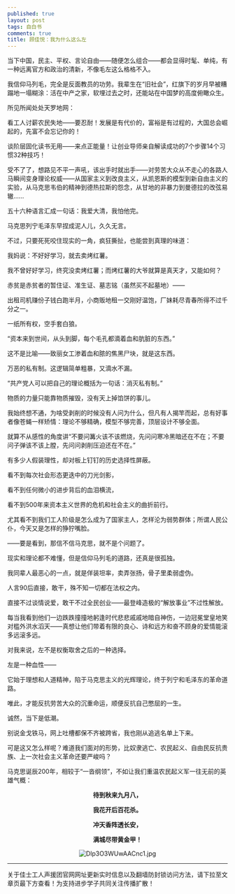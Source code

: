 ```yaml
---
published: true
layout: post
tags: 自白书
comments: true
title: 顾佳悦：我为什么这么左 
---
```


当下中国，民主、平权、言论自由——随便怎么组合——都会显得时髦、单纯，有一种远离官方和政治的清新，不像毛左这么格格不入。

我信仰马列毛，完全是反面教员的功劳。我辈生在“旧社会”，红旗下的岁月早被糟蹋地一塌糊涂：活在中产之家，软埋过去之时，还能站在中国梦的高度俯瞰众生。

所见所闻处处天罗地网：

看工人讨薪农民失地——要忍耐！发展是有代价的，富裕是有过程的，大国总会崛起的，先富不会忘记你的！

谈阶层固化读书无用——来点正能量！让创业导师亲自解读成功的7个步骤14个习惯32种技巧！

受不了了，想路见不平一声吼，该出手时就出手——对劳苦大众从不走心的各路人马瞬间变身理论权威——从国家主义到改良主义，从凯恩斯的模型到新自由主义的实验，从马克思韦伯的精神到德热拉斯的怨念，从甘地的非暴力到曼德拉的改弦易辙……

五十六种语言汇成一句话：我爱大清，我怕他完。


马克思列宁毛泽东早捏成泥人儿，久久无言。

不过，只要死死咬住现实的一角，疯狂撕扯，也能尝到真理的味道：

我妈说：不好好学习，就去卖烤红薯。

我不曾好好学习，终究没卖烤红薯；而烤红薯的大爷就算是真天才，又能如何？

赤贫是赤贫者的暂住证、准生证、墓志铭（虽然买不起墓地）——

出租司机赚份子钱白跑半月，小商贩地租一交刚好温饱，厂妹耗尽青春所得不过千分之一。

一纸所有权，空手套白狼。

“资本来到世间，从头到脚，每个毛孔都滴着血和肮脏的东西。”

这不是比喻——致丽女工渗着血和脓的焦黑尸块，就是这东西。

万恶的私有制。这逻辑简单粗暴，又滴水不漏。

“共产党人可以把自己的理论概括为一句话：消灭私有制。”

物质的力量只能靠物质摧毁，没有天上掉馅饼的事儿。

我始终想不通，为啥受剥削的时候没有人问为什么，但凡有人揭竿而起，总有好事者像苍蝇一样矫情：理论不够精确，模型不够完善，顶层设计不够全面。

就算不从感性的角度讲“不要问篝火该不该燃烧，先问问寒冷黑暗还在不在；不要问子弹该不该上膛，先问问剥削压迫还在不在。”


有多少人假装理性，却对板上钉钉的历史选择性屏蔽。

看不到每次社会形态更迭中的刀光剑影，

看不到任何微小的进步背后的血泪横流，

看不到500年来资本主义世界的危机和社会主义的曲折前行。

尤其看不到我们工人阶级是怎么成为了国家主人，怎样沦为弱势群体；所谓人民公仆，今天又是怎样的狰狞嘴脸。

——要是看到，那信不信马克思，就不是个问题了。

现实和理论都不难懂，但是信仰马列毛的道路，还真是很孤独。

我同辈人最恶心的一点，就是佯装坦率，卖弄张扬，骨子里柔弱虚伪。

人言90后直接，敢干，殊不知一切都在法权之内。

直接不过谈情说爱，敢干不过全民创业——最登峰造极的“解放事业”不过性解放。

每当我看到他们一边跌跌撞撞地躬逢时代悲悲戚戚地暗自神伤，一边冠冕堂皇地笑对槛外洪水滔天——真想让他们带着有限的良心、诗和远方和奋不顾身的爱情能滚多远滚多远。

对我来说，左不是权衡取舍之后的一种选择。

左是一种血性——

它始于理想和人道精神，陷于马克思主义的光辉理论，终于列宁和毛泽东的革命道路。

唯此，才能反抗劳苦大众的沉重命运，顺便反抗自己憋屈的一生。

诚然，当下是低潮。

别说金戈铁马，网上吐槽都保不齐被跨省，我也刚从追逃名单上下来。

可是这又怎么样呢？难道我们面对的形势，比奴隶逃亡、农民起义、自由民反抗贵族、上一次社会主义革命还要严峻吗？

马克思诞辰200年，相较于“一沓纲领”，不如让我们重温农民起义军一往无前的英雄气概：

<p align="center"><b>待到秋来九月八，</b></p>
<p align="center"><b>我花开后百花杀。</b></p>
<p align="center"><b>冲天香阵透长安，</b></p>
<p align="center"><b>满城尽带黄金甲！</b></p>

<p align="center"><img src="https://i.loli.net/2018/11/02/5bdc212d15f07.jpg" alt="Dlp3O3WUwAACnc1.jpg" title="Dlp3O3WUwAACnc1.jpg" /></p>


---
关于佳士工人声援团官网网址更新实时信息以及翻墙防封锁访问方法，请下拉至文章页最下方查看！为支持进步学子共同关注传播扩散！


